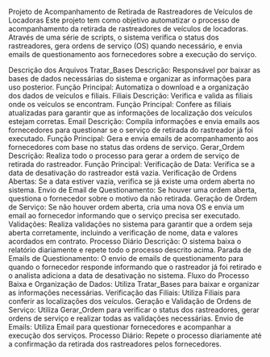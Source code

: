 Projeto de Acompanhamento de Retirada de Rastreadores de Veículos de Locadoras
Este projeto tem como objetivo automatizar o processo de acompanhamento da retirada de rastreadores de veículos de locadoras. Através de uma série de scripts, o sistema verifica o status dos rastreadores, gera ordens de serviço (OS) quando necessário, e envia emails de questionamento aos fornecedores sobre a execução do serviço.

Descrição dos Arquivos
Tratar_Bases
Descrição: Responsável por baixar as bases de dados necessárias do sistema e organizar as informações para uso posterior.
Função Principal: Automatiza o download e a organização dos dados de veículos e filiais.
Filiais
Descrição: Verifica e valida as filiais onde os veículos se encontram.
Função Principal: Confere as filiais atualizadas para garantir que as informações de localização dos veículos estejam corretas.
Email
Descrição: Compila informações e envia emails aos fornecedores para questionar se o serviço de retirada do rastreador já foi executado.
Função Principal: Gera e envia emails de acompanhamento aos fornecedores com base no status das ordens de serviço.
Gerar_Ordem
Descrição: Realiza todo o processo para gerar a ordem de serviço de retirada do rastreador.
Função Principal:
Verificação de Data: Verifica se a data de desativação do rastreador está vazia.
Verificação de Ordens Abertas: Se a data estiver vazia, verifica se já existe uma ordem aberta no sistema.
Envio de Email de Questionamento: Se houver uma ordem aberta, questiona o fornecedor sobre o motivo da não retirada.
Geração de Ordem de Serviço: Se não houver ordem aberta, cria uma nova OS e envia um email ao fornecedor informando que o serviço precisa ser executado.
Validações: Realiza validações no sistema para garantir que a ordem seja aberta corretamente, incluindo a verificação de nome, data e valores acordados em contrato.
Processo Diário
Descrição: O sistema baixa o relatório diariamente e repete todo o processo descrito acima.
Parada de Emails de Questionamento: O envio de emails de questionamento para quando o fornecedor responde informando que o rastreador já foi retirado e o analista adiciona a data de desativação no sistema.
Fluxo do Processo
Baixa e Organização de Dados:
Utiliza Tratar_Bases para baixar e organizar as informações necessárias.
Verificação das Filiais:
Utiliza Filiais para conferir as localizações dos veículos.
Geração e Validação de Ordens de Serviço:
Utiliza Gerar_Ordem para verificar o status dos rastreadores, gerar ordens de serviço e realizar todas as validações necessárias.
Envio de Emails:
Utiliza Email para questionar fornecedores e acompanhar a execução dos serviços.
Processo Diário:
Repete o processo diariamente até a confirmação da retirada dos rastreadores pelos fornecedores.
